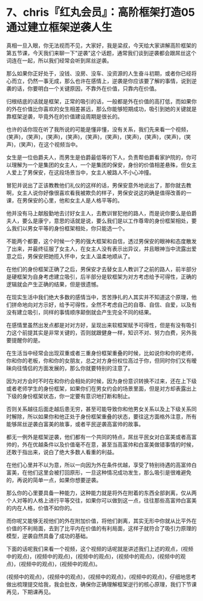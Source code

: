 # 7、chris『红丸会员』：高阶框架打造05通过建立框架逆袭人生

真相一旦入眼，你无法视而不见，大家好，我是梁叔，今天给大家讲解高阶框架的第五节课，今天我们来聊一下"逆袭"这个话题，通常我们谈到逆袭都会跟屌丝这个词连在一起，所以我们经常会听到屌丝逆袭。

那么如果你正好处于，没钱、没房、没车、没资源的人生奋斗初期，或者你已经将心而立，仍然一事无成，那么也许在感情上，逆袭是你应该要了解的事情，说到逆袭的话，你要明白一个关键原因，不靠外在价值，只靠内在价值。

归根结底的话就是框架，正常的吸引的话，一般都是外在价值的高打低，而如果你的外在价值比你喜欢的女生相差甚远，那么你能够短期成功，吸引到她的关键就是靠框架逆袭，毕竟外在的价值建设周期是很长的。

也许的话你现在听了我所说的可能是懂非懂，没有关系，我们先来看一个视频，(笑声)，(笑声)，(笑声)，(笑声)，(笑声)，(笑声)，(笑声)，(笑声)，(笑声)，(笑声)，(笑声)，在这个视频当中。

女生是一位伯爵夫人，而男生是伯爵最低等的下人，负责帮伯爵看家护院的，你可以理解为一个是集团的女主人，一个是集团的保安，身份的价值相差悬殊，但女主人爱上了男保安，在这段场景当中，女主人被路人不小心冲撞。

冒犯并说出了正该教教他们礼仪的这样的话，男保安意外地说出了，那你就去教啊，女主人说你好像很喜欢看我被欺负的样子，男保安说这的确是值得改善的一课，在男保安的心里，他和女主人是人格平等的。

他并没有马上献殷勤地去讨好女主人，去教训冒犯他的路人，而是说你要么是伯爵夫人，要么是康宁，意思的话就是说，要么我们是以工作尊卑的身份框架相处，要么我们以男女平等的身份框架相处，你只能选一个。

不能两个都要，这个时候一个男的强大框架和自信，透过男保安的眼神和态度散发了出来，并最终征服了女主人，在女主人没有表示出异议，并且眼神当中流露出爱意之后，男保安把她揽入怀中，女主人温柔地顺从了。

在他们的身份框架正确了之后，男保安才去替女主人教训了之前的路人，前半部分是硬框架为自身考虑建立吸引，后半部分是软框架为对方考虑给予可得性，正确的逻辑就会产生正确的结果，但是很遗憾。

在现实生活中我们绝大多数的感情当中，苦苦挣扎的人其实并不知道这个原理，他们拼命地向对方示好，给予可得性，全然不考虑自己的自尊、自信、自爱，以及有没有建立吸引，同样的事情顺序颠倒就会产生完全不同的结果。

在感情里虽然出发点都是对对方好，呈现出来软框架赋予可得性，但是有没有吸引力这个前提其实是非常关键的，否则就跟健身一样，知识不对、努力白费，另外我要提醒你的是。

在生活当中经常会出现双重或者三重身份框架重叠的时候，比如说你和你的老师，你和你的老板，你和你的女朋友，总之对方身份权位高过于你，但同时你们又有暧昧向往情侣的方面发展的，那么你就要特别的注意了。

因为对方会时不时在和你约会相处的时候，因为身份意识转换不过来，还在上下级或者老师学生的身份框架，如果你们在男女约会的场景里面，但是对方却表露出上下级的身份框架状态，你一定要有意识地打断和制止。

否则关系越往后面走越后患无穷，甚至可能导致你和他男女关系以及上下级关系同时解除，所以如果你和他正处于身份框架重叠的状态，要往这方面格外注意，所有能够屌丝逆袭白富美的故事，或者平民逆袭高富帅的故事。

都无一例外是框架逆袭，他们都有一个共同的特点，屌丝平民女对白富美或者高富帅的，外在优越条件以及价值毫不在意，甚至当高富帅和白富美做错事情的时候，还敢于指出来，说白了绝大多数人看重的利益。

在他们心里并不以为意，所以一向因为外在条件优越，享受了特别待遇的高富帅白富美，在他们这里会被打回原形，一旦这种情况成功发生，那么吸引是很难避免的，再说的简单一点，如果你想要逆袭。

那么你的心里要具备一种能力，这种能力就是将外在附着的东西全部剥离，仅从两个人对等的人格上进行平等交往，如果你可以做到这一点，往往那些高富帅白富美的内在人格，价值不如你的。

而你呢又能够无视他们的外在附加价值，将他们剥离，其实无形中你就从比平外在价值的不利局面，去到了比平内在价值的有利局面，这样子就符合了吸引力原理的模型，逆袭自然具备了成功的基础。

下面的话呢我们来看一个视频，这个视频的话呢就是讲述我们上述的观点，(视频中的观点)，(视频中的观点)，(视频中的观点)，(视频中的观点)，(视频中的观点)，(视频中的观点)，(视频中的观点)。

(视频中的观点)，(视频中的观点)，(视频中的观点)，(视频中的观点)，仔细地思考做出梳理提交给我，我会批改，确保你正确理解框架逆行的核心原理，我们下节课再见，下期课再见。

